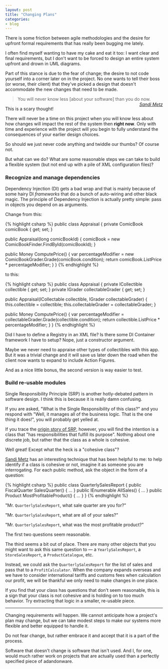 ```yaml
---
layout: post
title: "Changing Plans"
categories:
- blog
---
```


There is some friction between agile methodologies and the desire for
upfront formal requirements that has really been bugging me lately.

I often find myself wanting to have my cake and eat it too: I want clear and
final requirements, but I don't want to be forced to design an entire system
upfront and drown in UML diagrams.

Part of this stance is due to the fear of change; the desire to not code
yourself into a corner later on in the project. No one wants to tell
their boss (or worse, their client) that they've picked a design that doesn't
accommodate the new changes that need to be made.

> You will never know less \[about your software\] than you do now. <cite style="float: right; display: block;"><a href="http://sandimetz.com/">Sandi Metz</a></cite>

This is a scary thought! 

There will never be a time on this project when you will know less about how
changes will impact the rest of the system then **right now**. Only with time 
and experience with the project will you begin to fully understand the 
consequences of your earlier design choices.

So should we just never code anything and twiddle our thumbs? Of course not.

But what can we do? What are some reasonable steps we can take to build a 
flexible system (but not end up with a pile of XML configuration files)?

### Recognize and manage dependencies

Dependency Injection (DI) gets a bad wrap and that is mainly because of some 
hairy DI *frameworks* that do a bunch of auto-wiring and other black magic. The 
principle of Dependency Injection is actually pretty simple: pass in objects 
you depend on as arguments.

Change from this:

{% highlight csharp %}
public class Appraisal {
  private ComicBook comicBook { get; set; }

  public Appraisal(long comicBookId) {
    comicBook = new ComicBookFinder.FindById(comicBookId);
  }

  public Money ComputePrice() {
    var percentageModifier = new ComicBookGrader.Grade(comicBook.condition);
    return comicBook.ListPrice * percentageModifier;
  }
}
{% endhighlight %}

to this:

{% highlight csharp %}
public class Appraisal {
  private ICollectible collectible { get; set; }
  private IGrader collectableGrader { get; set; }

  public Appraisal(ICollectable collectible, IGrader collectableGrader) {
    this.collectible = collectible;
    this.collectableGrader = collectableGrader;
  }

  public Money ComputePrice() {
    var percentageModifier = collectableGrader.Grade(collectible.condition);
    return collectible.ListPrice * percentageModifier;
  }
}
{% endhighlight %}

Did I have to define a Registry in an XML file? Is there some DI Container
framework I have to setup? Nope, just a constructor argument.

Maybe we never need to appraise other types of collectibles with this app. But 
it was a trivial change and it will save us later down the road when the client 
now wants to expand to include Action Figures.

And as a nice little bonus, the second version is way easier to test.

### Build re-usable modules

Single Responsibility Principle (SRP) is another hotly-debated pattern in 
software design. I think this is because it is really damn confusing. 

If you are asked, "What is the Single Responsibility of this class?" and you
respond with "Well, it manages all of the business logic. That is the one thing
it does!", you will probably get yelled at.

If you trace the [origin story of SRP][rdd], however, you will find the intention 
is a class that "has responsibilities that fulfill its purpose". Nothing about one
discrete job, but rather that the class as a whole is cohesive.

[rdd]: http://en.wikipedia.org/wiki/Responsibility-driven_design

Well great! Except what the heck is a "cohesive class"?

[Sandi Metz][poodr] has an interesting technique that has been helpful to me: 
to help identify if a class is cohesive or not, imagine it as someone you are
interrogating. For each public method, ask the object in the form of a question:

[poodr]: http://www.poodr.info/

{% highlight csharp %}
public class QuarterlySalesReport {
  public FiscalQuarter SalesQuarter() { ... }
  public IEnumerable<Sales> AllSales() { ... }
  public Product MostProfitableProduct() { ... }
}
{% endhighlight %}

"Mr. `QuarterlySalesReport`, what sale quarter are you for?"

"Mr. `QuarterlySalesReport`, what are all of your sales?"

"Mr. `QuarterlySalesReport`, what was the most profitable product?"

The first two questions seem reasonable. 

The third seems a bit out of place. There are many other objects that you might 
want to ask this same question to &mdash; a `YearlySalesReport`, a 
`StoreSalesReport`, a `ProductCatalogue`, etc.

Instead, we could ask the `QuarterlySalesReport` for the list of sales and pass
that to a `ProfitCalculator`. When the company expands overseas and we have
to consider international tariffs and customs fees when calculation our profit,
we will be thankful we only need to make changes in one place.

If you find that your class has questions that don't seem reasonable, this is a
sign that your class is not cohesive and is holding on to too much behavior. Try
extracting that logic in a smaller, re-usable piece.

---

Changing requirements will happen. We cannot anticipate how a project's plan may
change, but we can take modest steps to make our systems more flexible and
better equipped to handle it.

Do not fear change, but rather embrace it and accept that it is a part of the 
process.

Software that doesn't change is software that isn't used. And I, for one, would
much rather work on projects that are actually used than a perfectly specified 
piece of adandonware.
